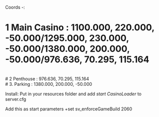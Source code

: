 Coords -:

# 1 Main Casino : 1100.000, 220.000, -50.000/1295.000, 230.000, -50.000/1380.000, 200.000, -50.000/976.636, 70.295, 115.164
<br>
# 2 Penthouse : 976.636, 70.295, 115.164
<br>
# 3. Parking : 1380.000, 200.000, -50.000

Install:
Put in your resources folder and add *start CasinoLoader* to server.cfg

Add this as start parameters
+set sv_enforceGameBuild 2060 
